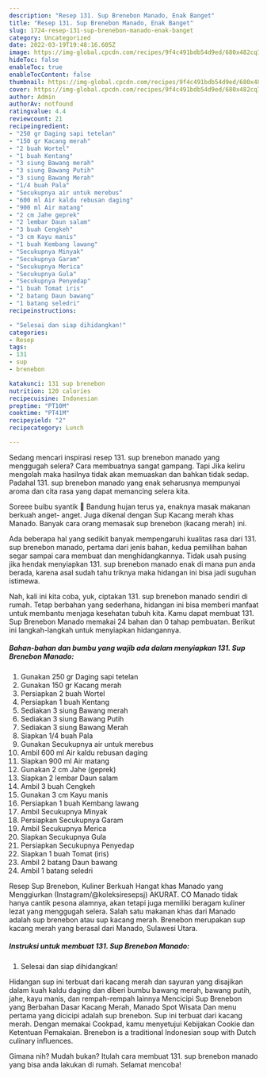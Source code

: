 ```yaml
---
description: "Resep 131. Sup Brenebon Manado, Enak Banget"
title: "Resep 131. Sup Brenebon Manado, Enak Banget"
slug: 1724-resep-131-sup-brenebon-manado-enak-banget
category: Uncategorized
date: 2022-03-19T19:48:16.605Z
image: https://img-global.cpcdn.com/recipes/9f4c491bdb54d9ed/680x482cq70/131-sup-brenebon-manado-foto-resep-utama.jpg
hideToc: false
enableToc: true
enableTocContent: false
thumbnail: https://img-global.cpcdn.com/recipes/9f4c491bdb54d9ed/680x482cq70/131-sup-brenebon-manado-foto-resep-utama.jpg
cover: https://img-global.cpcdn.com/recipes/9f4c491bdb54d9ed/680x482cq70/131-sup-brenebon-manado-foto-resep-utama.jpg
author: Admin
authorAv: notfound
ratingvalue: 4.4
reviewcount: 21
recipeingredient:
- "250 gr Daging sapi tetelan"
- "150 gr Kacang merah"
- "2 buah Wortel"
- "1 buah Kentang"
- "3 siung Bawang merah"
- "3 siung Bawang Putih"
- "3 siung Bawang Merah"
- "1/4 buah Pala"
- "Secukupnya air untuk merebus"
- "600 ml Air kaldu rebusan daging"
- "900 ml Air matang"
- "2 cm Jahe geprek"
- "2 lembar Daun salam"
- "3 buah Cengkeh"
- "3 cm Kayu manis"
- "1 buah Kembang lawang"
- "Secukupnya Minyak"
- "Secukupnya Garam"
- "Secukupnya Merica"
- "Secukupnya Gula"
- "Secukupnya Penyedap"
- "1 buah Tomat iris"
- "2 batang Daun bawang"
- "1 batang seledri"
recipeinstructions:

- "Selesai dan siap dihidangkan!"
categories:
- Resep
tags:
- 131
- sup
- brenebon

katakunci: 131 sup brenebon 
nutrition: 120 calories
recipecuisine: Indonesian
preptime: "PT10M"
cooktime: "PT41M"
recipeyield: "2"
recipecategory: Lunch

---
```



Sedang mencari inspirasi resep 131. sup brenebon manado yang menggugah selera? Cara membuatnya sangat gampang. Tapi Jika keliru mengolah maka hasilnya tidak akan memuaskan dan bahkan tidak sedap. Padahal 131. sup brenebon manado yang enak seharusnya mempunyai aroma dan cita rasa yang dapat memancing selera kita.


Soreee buibu syantik 🤗 Bandung hujan terus ya, enaknya masak makanan berkuah anget- anget. Juga dikenal dengan Sup Kacang merah khas Manado. Banyak cara orang memasak sup brenebon (kacang merah) ini.

Ada beberapa hal yang sedikit banyak mempengaruhi kualitas rasa dari 131. sup brenebon manado, pertama dari jenis bahan, kedua pemilihan bahan segar sampai cara membuat dan menghidangkannya. Tidak usah pusing jika hendak menyiapkan 131. sup brenebon manado enak di mana pun anda berada, karena asal sudah tahu triknya maka hidangan ini bisa jadi suguhan istimewa.


Nah, kali ini kita coba, yuk, ciptakan 131. sup brenebon manado sendiri di rumah. Tetap berbahan yang sederhana, hidangan ini bisa memberi manfaat untuk membantu menjaga kesehatan tubuh kita. Kamu dapat membuat 131. Sup Brenebon Manado memakai 24 bahan dan 0 tahap pembuatan. Berikut ini langkah-langkah untuk menyiapkan hidangannya.

<!--inarticleads1-->

##### Bahan-bahan dan bumbu yang wajib ada dalam menyiapkan 131. Sup Brenebon Manado:

1. Gunakan 250 gr Daging sapi tetelan
1. Gunakan 150 gr Kacang merah
1. Persiapkan 2 buah Wortel
1. Persiapkan 1 buah Kentang
1. Sediakan 3 siung Bawang merah
1. Sediakan 3 siung Bawang Putih
1. Sediakan 3 siung Bawang Merah
1. Siapkan 1/4 buah Pala
1. Gunakan Secukupnya air untuk merebus
1. Ambil 600 ml Air kaldu rebusan daging
1. Siapkan 900 ml Air matang
1. Gunakan 2 cm Jahe (geprek)
1. Siapkan 2 lembar Daun salam
1. Ambil 3 buah Cengkeh
1. Gunakan 3 cm Kayu manis
1. Persiapkan 1 buah Kembang lawang
1. Ambil Secukupnya Minyak
1. Persiapkan Secukupnya Garam
1. Ambil Secukupnya Merica
1. Siapkan Secukupnya Gula
1. Persiapkan Secukupnya Penyedap
1. Siapkan 1 buah Tomat (iris)
1. Ambil 2 batang Daun bawang
1. Ambil 1 batang seledri


Resep Sup Brenebon, Kuliner Berkuah Hangat khas Manado yang Menggiurkan (Instagram/@koleksiresepsj) AKURAT. CO Manado tidak hanya cantik pesona alamnya, akan tetapi juga memiliki beragam kuliner lezat yang menggugah selera. Salah satu makanan khas dari Manado adalah sup brenebon atau sup kacang merah. Brenebon merupakan sup kacang merah yang berasal dari Manado, Sulawesi Utara. 

<!--inarticleads2-->

##### Instruksi untuk membuat 131. Sup Brenebon Manado:


1. Selesai dan siap dihidangkan!

Hidangan sup ini terbuat dari kacang merah dan sayuran yang disajikan dalam kuah kaldu daging dan diberi bumbu bawang merah, bawang putih, jahe, kayu manis, dan rempah-rempah lainnya Mencicipi Sup Brenebon yang Berbahan Dasar Kacang Merah, Manado Spot Wisata Dan menu pertama yang dicicipi adalah sup brenebon. Sup ini terbuat dari kacang merah. Dengan memakai Cookpad, kamu menyetujui Kebijakan Cookie dan Ketentuan Pemakaian. Brenebon is a traditional Indonesian soup with Dutch culinary influences. 

Gimana nih? Mudah bukan? Itulah cara membuat 131. sup brenebon manado yang bisa anda lakukan di rumah. Selamat mencoba!
